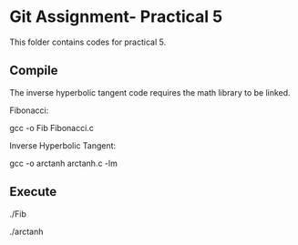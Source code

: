 # Git Assignment- Practical 5

This folder contains codes for practical 5.

## Compile
The inverse hyperbolic tangent code requires the math library to be linked.

Fibonacci:

gcc -o Fib Fibonacci.c

Inverse Hyperbolic Tangent:

gcc -o arctanh arctanh.c -lm

## Execute
./Fib

./arctanh
